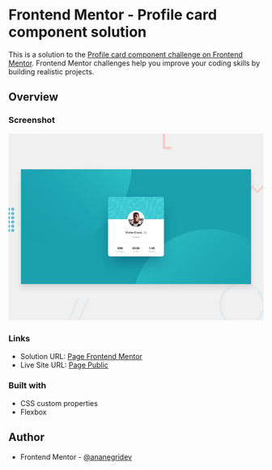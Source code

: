 # Frontend Mentor - Profile card component solution

This is a solution to the [Profile card component challenge on Frontend Mentor](https://www.frontendmentor.io/challenges/profile-card-component-cfArpWshJ). Frontend Mentor challenges help you improve your coding skills by building realistic projects. 

## Overview

### Screenshot

![Design preview for the Profile card component coding challenge](./design/desktop-preview.jpg)

### Links

- Solution URL: [Page Frontend Mentor]()
- Live Site URL: [Page Public]()

### Built with

- CSS custom properties
- Flexbox

## Author

- Frontend Mentor - [@ananegridev](https://www.frontendmentor.io/profile/ananegridev)